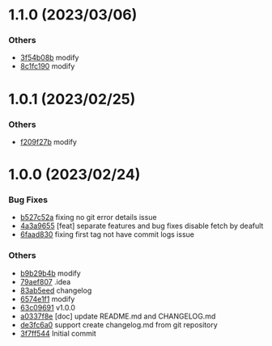 # 1.1.0 (2023/03/06)

### Others

- [3f54b08b](https://github.com/lack-io/changelog/commit/3f54b08b1d96e933ecc6b186cbc7577dae162ba3) modify
- [8c1fc190](https://github.com/lack-io/changelog/commit/8c1fc1905061bb1e00efebe74e008f71fcb8fa95) modify

# 1.0.1 (2023/02/25)

### Others

- [f209f27b](https://github.com/lack-io/changelog/commit/f209f27b5ef7a2c4140f279588eb400595672f5a) modify

# 1.0.0 (2023/02/24)

### Bug Fixes

- [b527c52a](https://github.com/lack-io/changelog/commit/b527c52acb288d012b389faf10f15d91f5f3a35d) fixing no git error details issue
- [4a3a9655](https://github.com/lack-io/changelog/commit/4a3a9655ce7d3dbabf08745d0ff85b64af6464e1) [feat] separate features and bug fixes disable fetch by deafult
- [6faad830](https://github.com/lack-io/changelog/commit/6faad830788c91222504f5b034aa7ca3b21a8685) fixing first tag not have commit logs issue

### Others

- [b9b29b4b](https://github.com/lack-io/changelog/commit/b9b29b4be8b1aed61287fb127808e9113273e768) modify
- [79aef807](https://github.com/lack-io/changelog/commit/79aef807a60670a3fee0f16b18db39aa28e404e9) .idea
- [83ab5eed](https://github.com/lack-io/changelog/commit/83ab5eedff0196cd9f6e12eca938b083f09259a8) changelog
- [6574e1f1](https://github.com/lack-io/changelog/commit/6574e1f124e9ef7b6a616e542173dba67a466f74) modify
- [63c09691](https://github.com/lack-io/changelog/commit/63c09691de240ca4dd950b2d03ac90fafa81997b) v1.0.0
- [a0337f8e](https://github.com/lack-io/changelog/commit/a0337f8e96354ef922e564b7a4a37aa740a7447e) [doc] update README.md and CHANGELOG.md
- [de3fc6a0](https://github.com/lack-io/changelog/commit/de3fc6a0c1118834c09acec5f0dd04533ee213d0) support create changelog.md from git repository
- [3f7ff544](https://github.com/lack-io/changelog/commit/3f7ff544a7906f5a0f3a4b5da38eee335fd46b2c) Initial commit
